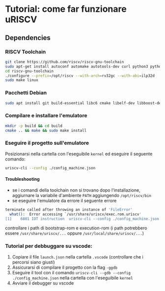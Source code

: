 # Tutorial: come far funzionare uRISCV

## Dependencies

### RISCV Toolchain

```bash
git clone https://github.com/riscv/riscv-gnu-toolchain
sudo apt-get install autoconf automake autotools-dev curl python3 python3-pip libmpc-dev libmpfr-dev libgmp-dev gawk build-essential bison flex texinfo gperf libtool patchutils bc zlib1g-dev libexpat-dev ninja-build git cmake libglib2.0-dev
cd riscv-gnu-toolchain
./configure --prefix=/opt/riscv --with-arch=rv32gc --with-abi=ilp32d
sudo make linux
```

### Pacchetti Debian

```bash
sudo apt install git build-essential libc6 cmake libelf-dev libboost-dev libboost-program-options-dev libsigc++-2.0-dev gcc-riscv64-unknown-elf
```

### Compilare e installare l'emulatore
```bash 
mkdir -p build && cd build
cmake .. && make && sudo make install 
```

### Eseguire il progetto sull'emulatore
Posizionarsi nella cartella con l'eseguibile `kernel` ed eseguire il seguente comando:
```bash
uriscv-cli --config ./config_machine.json
```

#### Troubleshooting
- se i comandi della toolchain non si trovano dopo l'installazione, aggiurnare la variabile d'ambiente `PATH` aggiungendo `/opt/riscv/bin`
- se eseguire l'emulatore da errore il seguente errore
```bash
terminate called after throwing an instance of 'FileError'
  what():  Error accessing `/usr/share/uriscv/exec.rom.uriscv'
[1]    6801 IOT instruction  uriscv-cli --config ./config_machine.json
```
controllare i path di bootstrap-rom e execution-rom (i path potrebbero essere `/usr/share/uriscv/...` oppure `/usr/local/share/uriscv/...`)

### Tutorial per debbuggare su vscode:
1. Copiare il file `launch.json` nella cartella `.vscode` (controllare che i percorsi siano giusti)
2. Assicurarsi di compilare il progetto con la flag `-ggdb`
3. Eseguire il tool con il comando `uriscv-cli --gdb --config ./config_machine.json` nella cartella con l'eseguibile `kernel`
4. Avviare il debugger su vscode